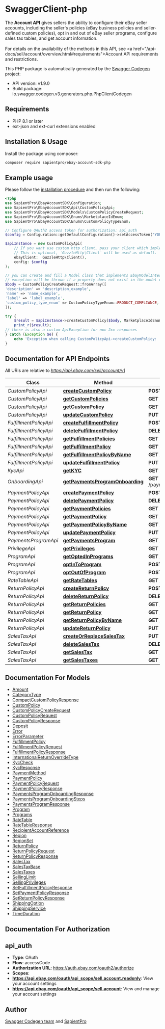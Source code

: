 # SwaggerClient-php
The <b>Account API</b> gives sellers the ability to configure their eBay seller accounts, including the seller's policies (eBay business policies and seller-defined custom policies), opt in and out of eBay seller programs, configure sales tax tables, and get account information.  <br/><br/>For details on the availability of the methods in this API, see <a href=\"/api-docs/sell/account/overview.html#requirements\">Account API requirements and restrictions</a>.

This PHP package is automatically generated by the [Swagger Codegen](https://github.com/swagger-api/swagger-codegen) project:

- API version: v1.9.0
- Build package: io.swagger.codegen.v3.generators.php.PhpClientCodegen

## Requirements

- PHP 8.1 or later
- ext-json and ext-curl extensions enabled

## Installation & Usage

Install the package using composer:

```sh
composer require sapientpro/ebay-account-sdk-php
```

## Example usage

Please follow the [installation procedure](#installation--usage) and then run the following:

```php
<?php
use SapientPro\EbayAccountSDK\Configuration;
use SapientPro\EbayAccountSDK\Api\CustomPolicyApi;
use SapientPro\EbayAccountSDK\Models\CustomPolicyCreateRequest;
use SapientPro\EbayAccountSDK\Enums\MarketplaceIdEnum;
use SapientPro\EbayAccountSDK\Enums\CustomPolicyTypeEnum;

// Configure OAuth2 access token for authorization: api_auth
$config = Configuration::getDefaultConfiguration()->setAccessToken('YOUR_ACCESS_TOKEN');

$apiInstance = new CustomPolicyApi(
    // If you want use custom http client, pass your client which implements `GuzzleHttp\ClientInterface`.
    // This is optional, `GuzzleHttp\Client` will be used as default.
    ebayClient:  GuzzleHttp\Client(),
    config: $config
);

// you can create and fill a Model class that implements EbayModelInterface using fromArray() method
// exception will be thrown if a property does not exist in the model class
$body = CustomPolicyCreateRequest::fromArray([
'description' => 'description_example',
'name' => 'name_example',
'label' => 'label_example',
'custom_policy_type_enum' => CustomPolicyTypeEnum::PRODUCT_COMPLIANCE,
]);

try {
    $result = $apiInstance->createCustomPolicy($body, MarketplaceIdEnum::EBAY_US);
    print_r($result);
// there is also a custom ApiException for non 2xx responses
} catch (Exception $e) {
    echo 'Exception when calling CustomPolicyApi->createCustomPolicy: ', $e->getMessage(), PHP_EOL;
}
```

## Documentation for API Endpoints

All URIs are relative to *https://api.ebay.com/sell/account/v1*

| Class                  | Method                                                                                        | HTTP request                                                                  | Description |
|------------------------|-----------------------------------------------------------------------------------------------|-------------------------------------------------------------------------------|-------------|
| *CustomPolicyApi*      | [**createCustomPolicy**](docs/Api/CustomPolicyApi.md#createcustompolicy)                      | **POST** /custom_policy/                                                      |             |
| *CustomPolicyApi*      | [**getCustomPolicies**](docs/Api/CustomPolicyApi.md#getcustompolicies)                        | **GET** /custom_policy/                                                       |             |
| *CustomPolicyApi*      | [**getCustomPolicy**](docs/Api/CustomPolicyApi.md#getcustompolicy)                            | **GET** /custom_policy/{custom_policy_id}                                     |             |
| *CustomPolicyApi*      | [**updateCustomPolicy**](docs/Api/CustomPolicyApi.md#updatecustompolicy)                      | **PUT** /custom_policy/{custom_policy_id}                                     |             |
| *FulfillmentPolicyApi* | [**createFulfillmentPolicy**](docs/Api/FulfillmentPolicyApi.md#createfulfillmentpolicy)       | **POST** /fulfillment_policy/                                                 |             |
| *FulfillmentPolicyApi* | [**deleteFulfillmentPolicy**](docs/Api/FulfillmentPolicyApi.md#deletefulfillmentpolicy)       | **DELETE** /fulfillment_policy/{fulfillmentPolicyId}                          |             |
| *FulfillmentPolicyApi* | [**getFulfillmentPolicies**](docs/Api/FulfillmentPolicyApi.md#getfulfillmentpolicies)         | **GET** /fulfillment_policy                                                   |             |
| *FulfillmentPolicyApi* | [**getFulfillmentPolicy**](docs/Api/FulfillmentPolicyApi.md#getfulfillmentpolicy)             | **GET** /fulfillment_policy/{fulfillmentPolicyId}                             |             |
| *FulfillmentPolicyApi* | [**getFulfillmentPolicyByName**](docs/Api/FulfillmentPolicyApi.md#getfulfillmentpolicybyname) | **GET** /fulfillment_policy/get_by_policy_name                                |             |
| *FulfillmentPolicyApi* | [**updateFulfillmentPolicy**](docs/Api/FulfillmentPolicyApi.md#updatefulfillmentpolicy)       | **PUT** /fulfillment_policy/{fulfillmentPolicyId}                             |             |
| *KycApi*               | [**getKYC**](docs/Api/KycApi.md#getkyc)                                                       | **GET** /kyc                                                                  |             |
| *OnboardingApi*        | [**getPaymentsProgramOnboarding**](docs/Api/OnboardingApi.md#getpaymentsprogramonboarding)    | **GET** /payments_program/{marketplace_id}/{payments_program_type}/onboarding |             |
| *PaymentPolicyApi*     | [**createPaymentPolicy**](docs/Api/PaymentPolicyApi.md#createpaymentpolicy)                   | **POST** /payment_policy                                                      |             |
| *PaymentPolicyApi*     | [**deletePaymentPolicy**](docs/Api/PaymentPolicyApi.md#deletepaymentpolicy)                   | **DELETE** /payment_policy/{payment_policy_id}                                |             |
| *PaymentPolicyApi*     | [**getPaymentPolicies**](docs/Api/PaymentPolicyApi.md#getpaymentpolicies)                     | **GET** /payment_policy                                                       |             |
| *PaymentPolicyApi*     | [**getPaymentPolicy**](docs/Api/PaymentPolicyApi.md#getpaymentpolicy)                         | **GET** /payment_policy/{payment_policy_id}                                   |             |
| *PaymentPolicyApi*     | [**getPaymentPolicyByName**](docs/Api/PaymentPolicyApi.md#getpaymentpolicybyname)             | **GET** /payment_policy/get_by_policy_name                                    |             |
| *PaymentPolicyApi*     | [**updatePaymentPolicy**](docs/Api/PaymentPolicyApi.md#updatepaymentpolicy)                   | **PUT** /payment_policy/{payment_policy_id}                                   |             |
| *PaymentsProgramApi*   | [**getPaymentsProgram**](docs/Api/PaymentsProgramApi.md#getpaymentsprogram)                   | **GET** /payments_program/{marketplace_id}/{payments_program_type}            |             |
| *PrivilegeApi*         | [**getPrivileges**](docs/Api/PrivilegeApi.md#getprivileges)                                   | **GET** /privilege                                                            |             |
| *ProgramApi*           | [**getOptedInPrograms**](docs/Api/ProgramApi.md#getoptedinprograms)                           | **GET** /program/get_opted_in_programs                                        |             |
| *ProgramApi*           | [**optInToProgram**](docs/Api/ProgramApi.md#optintoprogram)                                   | **POST** /program/opt_in                                                      |             |
| *ProgramApi*           | [**optOutOfProgram**](docs/Api/ProgramApi.md#optoutofprogram)                                 | **POST** /program/opt_out                                                     |             |
| *RateTableApi*         | [**getRateTables**](docs/Api/RateTableApi.md#getratetables)                                   | **GET** /rate_table                                                           |             |
| *ReturnPolicyApi*      | [**createReturnPolicy**](docs/Api/ReturnPolicyApi.md#createreturnpolicy)                      | **POST** /return_policy                                                       |             |
| *ReturnPolicyApi*      | [**deleteReturnPolicy**](docs/Api/ReturnPolicyApi.md#deletereturnpolicy)                      | **DELETE** /return_policy/{return_policy_id}                                  |             |
| *ReturnPolicyApi*      | [**getReturnPolicies**](docs/Api/ReturnPolicyApi.md#getreturnpolicies)                        | **GET** /return_policy                                                        |             |
| *ReturnPolicyApi*      | [**getReturnPolicy**](docs/Api/ReturnPolicyApi.md#getreturnpolicy)                            | **GET** /return_policy/{return_policy_id}                                     |             |
| *ReturnPolicyApi*      | [**getReturnPolicyByName**](docs/Api/ReturnPolicyApi.md#getreturnpolicybyname)                | **GET** /return_policy/get_by_policy_name                                     |             |
| *ReturnPolicyApi*      | [**updateReturnPolicy**](docs/Api/ReturnPolicyApi.md#updatereturnpolicy)                      | **PUT** /return_policy/{return_policy_id}                                     |             |
| *SalesTaxApi*          | [**createOrReplaceSalesTax**](docs/Api/SalesTaxApi.md#createorreplacesalestax)                | **PUT** /sales_tax/{countryCode}/{jurisdictionId}                             |             |
| *SalesTaxApi*          | [**deleteSalesTax**](docs/Api/SalesTaxApi.md#deletesalestax)                                  | **DELETE** /sales_tax/{countryCode}/{jurisdictionId}                          |             |
| *SalesTaxApi*          | [**getSalesTax**](docs/Api/SalesTaxApi.md#getsalestax)                                        | **GET** /sales_tax/{countryCode}/{jurisdictionId}                             |             |
| *SalesTaxApi*          | [**getSalesTaxes**](docs/Api/SalesTaxApi.md#getsalestaxes)                                    | **GET** /sales_tax                                                            |             |

## Documentation For Models

 - [Amount](docs/Model/Amount.md)
 - [CategoryType](docs/Model/CategoryType.md)
 - [CompactCustomPolicyResponse](docs/Model/CompactCustomPolicyResponse.md)
 - [CustomPolicy](docs/Model/CustomPolicy.md)
 - [CustomPolicyCreateRequest](docs/Model/CustomPolicyCreateRequest.md)
 - [CustomPolicyRequest](docs/Model/CustomPolicyRequest.md)
 - [CustomPolicyResponse](docs/Model/CustomPolicyResponse.md)
 - [Deposit](docs/Model/Deposit.md)
 - [Error](docs/Model/Error.md)
 - [ErrorParameter](docs/Model/ErrorParameter.md)
 - [FulfillmentPolicy](docs/Model/FulfillmentPolicy.md)
 - [FulfillmentPolicyRequest](docs/Model/FulfillmentPolicyRequest.md)
 - [FulfillmentPolicyResponse](docs/Model/FulfillmentPolicyResponse.md)
 - [InternationalReturnOverrideType](docs/Model/InternationalReturnOverrideType.md)
 - [KycCheck](docs/Model/KycCheck.md)
 - [KycResponse](docs/Model/KycResponse.md)
 - [PaymentMethod](docs/Model/PaymentMethod.md)
 - [PaymentPolicy](docs/Model/PaymentPolicy.md)
 - [PaymentPolicyRequest](docs/Model/PaymentPolicyRequest.md)
 - [PaymentPolicyResponse](docs/Model/PaymentPolicyResponse.md)
 - [PaymentsProgramOnboardingResponse](docs/Model/PaymentsProgramOnboardingResponse.md)
 - [PaymentsProgramOnboardingSteps](docs/Model/PaymentsProgramOnboardingSteps.md)
 - [PaymentsProgramResponse](docs/Model/PaymentsProgramResponse.md)
 - [Program](docs/Model/Program.md)
 - [Programs](docs/Model/Programs.md)
 - [RateTable](docs/Model/RateTable.md)
 - [RateTableResponse](docs/Model/RateTableResponse.md)
 - [RecipientAccountReference](docs/Model/RecipientAccountReference.md)
 - [Region](docs/Model/Region.md)
 - [RegionSet](docs/Model/RegionSet.md)
 - [ReturnPolicy](docs/Model/ReturnPolicy.md)
 - [ReturnPolicyRequest](docs/Model/ReturnPolicyRequest.md)
 - [ReturnPolicyResponse](docs/Model/ReturnPolicyResponse.md)
 - [SalesTax](docs/Model/SalesTax.md)
 - [SalesTaxBase](docs/Model/SalesTaxBase.md)
 - [SalesTaxes](docs/Model/SalesTaxes.md)
 - [SellingLimit](docs/Model/SellingLimit.md)
 - [SellingPrivileges](docs/Model/SellingPrivileges.md)
 - [SetFulfillmentPolicyResponse](docs/Model/SetFulfillmentPolicyResponse.md)
 - [SetPaymentPolicyResponse](docs/Model/SetPaymentPolicyResponse.md)
 - [SetReturnPolicyResponse](docs/Model/SetReturnPolicyResponse.md)
 - [ShippingOption](docs/Model/ShippingOption.md)
 - [ShippingService](docs/Model/ShippingService.md)
 - [TimeDuration](docs/Model/TimeDuration.md)

## Documentation For Authorization


## api_auth

- **Type**: OAuth
- **Flow**: accessCode
- **Authorization URL**: https://auth.ebay.com/oauth2/authorize
- **Scopes**: 
 - **https://api.ebay.com/oauth/api_scope/sell.account.readonly**: View your account settings
 - **https://api.ebay.com/oauth/api_scope/sell.account**: View and manage your account settings


## Author

[Swagger Codegen team](https://github.com/swagger-api/swagger-codegen)
and [SapientPro](https://sapient.pro/)


